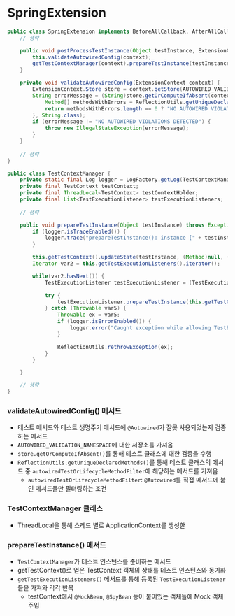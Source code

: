 # SpringExtension

```java
public class SpringExtension implements BeforeAllCallback, AfterAllCallback, TestInstancePostProcessor, BeforeEachCallback, AfterEachCallback, BeforeTestExecutionCallback, AfterTestExecutionCallback, ParameterResolver {
	// 생략

	public void postProcessTestInstance(Object testInstance, ExtensionContext context) throws Exception {
		this.validateAutowiredConfig(context);
		getTestContextManager(context).prepareTestInstance(testInstance);
	}

	private void validateAutowiredConfig(ExtensionContext context) {
		ExtensionContext.Store store = context.getStore(AUTOWIRED_VALIDATION_NAMESPACE);
		String errorMessage = (String)store.getOrComputeIfAbsent(context.getRequiredTestClass(), (testClass) -> {
			Method[] methodsWithErrors = ReflectionUtils.getUniqueDeclaredMethods(testClass, autowiredTestOrLifecycleMethodFilter);
			return methodsWithErrors.length == 0 ? "NO AUTOWIRED VIOLATIONS DETECTED" : String.format("Test methods and test lifecycle methods must not be annotated with @Autowired. You should instead annotate individual method parameters with @Autowired, @Qualifier, or @Value. Offending methods in test class %s: %s", testClass.getName(), Arrays.toString(methodsWithErrors));
		}, String.class);
		if (errorMessage != "NO AUTOWIRED VIOLATIONS DETECTED") {
			throw new IllegalStateException(errorMessage);
		}
	}
    
	// 생략
}

public class TestContextManager {
	private static final Log logger = LogFactory.getLog(TestContextManager.class);
	private final TestContext testContext;
	private final ThreadLocal<TestContext> testContextHolder;
	private final List<TestExecutionListener> testExecutionListeners;
	
	// 생략

	public void prepareTestInstance(Object testInstance) throws Exception {
		if (logger.isTraceEnabled()) {
			logger.trace("prepareTestInstance(): instance [" + testInstance + "]");
		}

		this.getTestContext().updateState(testInstance, (Method)null, (Throwable)null);
		Iterator var2 = this.getTestExecutionListeners().iterator();

		while(var2.hasNext()) {
			TestExecutionListener testExecutionListener = (TestExecutionListener)var2.next();

			try {
				testExecutionListener.prepareTestInstance(this.getTestContext());
			} catch (Throwable var5) {
				Throwable ex = var5;
				if (logger.isErrorEnabled()) {
					logger.error("Caught exception while allowing TestExecutionListener [%s] to prepare test instance [%s]".formatted(typeName(testExecutionListener), testInstance), ex);
				}

				ReflectionUtils.rethrowException(ex);
			}
		}

	}

    // 생략
}
```

### validateAutowiredConfig() 메서드

- 테스트 메서드와 테스트 생명주기 메서드에 `@Autowired`가 잘못 사용되었는지 검증하는 메서드
- `AUTOWIRED_VALIDATION_NAMESPACE`에 대한 저장소를 가져옴
- `store.getOrComputeIfAbsent()`를 통해 테스트 클래스에 대한 검증을 수행
- `ReflectionUtils.getUniqueDeclaredMethods()`를 통해 테스트 클래스의 메서드 중 `autowiredTestOrLifecycleMethodFilter`에 해당하는 메서드를 가져옴
    - `autowiredTestOrLifecycleMethodFilter`: `@Autowired`를 직접 메서드에 붙인 메서드들만 필터링하는 조건

### TestContextManager 클래스

- ThreadLocal을 통해 스레드 별로 ApplicationContext를 생성한

### prepareTestInstance() 메서드

- `TestContextManager`가 테스트 인스턴스를 준비하는 메서드
- getTestContext()로 얻은 TestContext 객체의 상태를 테스트 인스턴스와 동기화
- `getTestExecutionListeners()` 메서드를 통해 등록된 `TestExecutionListener`들을 가져와 각각 반복
    - testContext에서 `@MockBean`, `@SpyBean` 등이 붙어있는 객체들에 Mock 객체 주입
